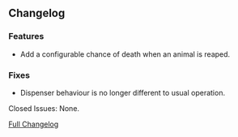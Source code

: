 ## Changelog

### Features

- Add a configurable chance of death when an animal is reaped.

### Fixes

- Dispenser behaviour is no longer different to usual operation.

Closed Issues: None.

[Full Changelog](https://github.com/JamCoreModding/Reaping/compare/2.0.2...2.1.0)